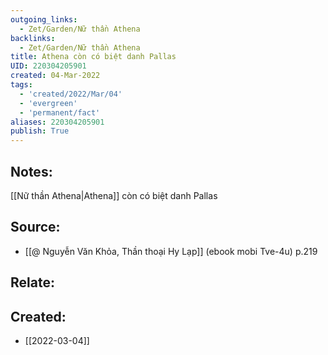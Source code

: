 ```yaml
---
outgoing_links:
  - Zet/Garden/Nữ thần Athena
backlinks:
  - Zet/Garden/Nữ thần Athena
title: Athena còn có biệt danh Pallas
UID: 220304205901
created: 04-Mar-2022
tags:
  - 'created/2022/Mar/04'
  - 'evergreen'
  - 'permanent/fact'
aliases: 220304205901
publish: True
---
```

## Notes:
[[Nữ thần Athena|Athena]] còn có biệt danh Pallas

## Source:
- [[@ Nguyễn Văn Khỏa, Thần thoại Hy Lạp]] (ebook mobi Tve-4u) p.219

## Relate:

## Created:
- [[2022-03-04]]
